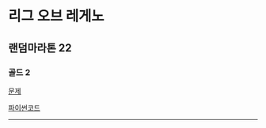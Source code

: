# 리그 오브 레게노
## 랜덤마라톤 22
### 골드 2
[문제](https://www.acmicpc.net/problem/23059)

[파이썬코드](23059.py)

---


